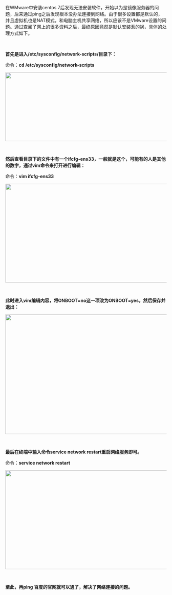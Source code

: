 <div id="article_content" class="article_content clearfix">
            <link rel="stylesheet" href="https://csdnimg.cn/release/phoenix/template/css/ck_htmledit_views-833878f763.css">
                                        <link rel="stylesheet" href="https://csdnimg.cn/release/phoenix/template/css/ck_htmledit_views-833878f763.css">
                <div class="htmledit_views" id="content_views">
                                            <p>在WMware中安装centos 7后发现无法安装软件，开始以为是镜像服务器的问题，后来通过ping之后发现根本没办法连接到网络。由于很多设置都是默认的，并且虚拟机也是NAT模式，和电脑主机共享网络，所以应该不是VMware设置的问题。通过查阅了网上的很多资料之后，最终原因竟然是默认安装惹的祸，具体的处理方式如下。</p>

<p>&nbsp;</p>

<p><strong>首先是进入/etc/sysconfig/network-scripts/目录下：</strong></p>

<p>命令：<strong>cd&nbsp;/etc/sysconfig/network-scripts</strong></p>

<p><img alt="" class="has" height="214" src="https://img-blog.csdn.net/20180806095827115?watermark/2/text/aHR0cHM6Ly9ibG9nLmNzZG4ubmV0L3FxXzI0MzQyMzM1/font/5a6L5L2T/fontsize/400/fill/I0JBQkFCMA==/dissolve/70" width="742"></p>

<p>&nbsp;</p>

<p><strong>然后查看目录下的文件中有一个ifcfg-ens33，一般就是这个，可能有的人是其他的数字，通过vim命令来打开进行编辑：</strong></p>

<p>命令：<strong>vim ifcfg-ens33</strong></p>

<p><img alt="" class="has" height="308" src="https://img-blog.csdn.net/20180806100132556?watermark/2/text/aHR0cHM6Ly9ibG9nLmNzZG4ubmV0L3FxXzI0MzQyMzM1/font/5a6L5L2T/fontsize/400/fill/I0JBQkFCMA==/dissolve/70" width="788"></p>

<p>&nbsp;</p>

<p><strong>此时进入vim编辑内容，将ONBOOT=no这一项改为ONBOOT=yes，然后保存并退出：</strong></p>

<p><img alt="" class="has" height="373" src="https://img-blog.csdn.net/20180806100323857?watermark/2/text/aHR0cHM6Ly9ibG9nLmNzZG4ubmV0L3FxXzI0MzQyMzM1/font/5a6L5L2T/fontsize/400/fill/I0JBQkFCMA==/dissolve/70" width="798"></p>

<p>&nbsp;</p>

<p><strong>最后在终端中输入命令service network restart重启网络服务即可。</strong></p>

<p>命令：<strong>service network restart</strong></p>

<p><img alt="" class="has" height="308" src="https://img-blog.csdn.net/20180806100625892?watermark/2/text/aHR0cHM6Ly9ibG9nLmNzZG4ubmV0L3FxXzI0MzQyMzM1/font/5a6L5L2T/fontsize/400/fill/I0JBQkFCMA==/dissolve/70" width="792"></p>

<p>&nbsp;</p>

<p><strong>至此，再ping 百度的官网就可以通了，解决了网络连接的问题。</strong></p>

<p>&nbsp;</p>                                    </div>
                                                